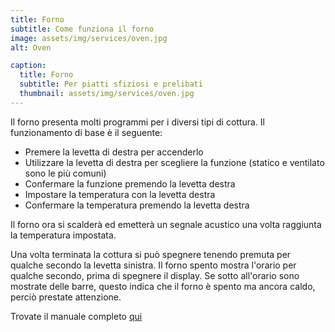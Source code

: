 ```yaml
---
title: Forno
subtitle: Come funziona il forno
image: assets/img/services/oven.jpg
alt: Oven

caption:
  title: Forno
  subtitle: Per piatti sfiziosi e prelibati
  thumbnail: assets/img/services/oven.jpg
---
```


Il forno presenta molti programmi per i diversi tipi di cottura.
Il funzionamento di base è il seguente:

- Premere la levetta di destra per accenderlo
- Utilizzare la levetta di destra per scegliere la funzione (statico e ventilato sono le più comuni)
- Confermare la funzione premendo la levetta destra
- Impostare la temperatura con la levetta destra
- Confermare la temperatura premendo la levetta destra

Il forno ora si scalderà ed emetterà un segnale acustico una volta raggiunta la temperatura impostata.

Una volta terminata la cottura si può spegnere tenendo premuta per qualche secondo la levetta sinistra.
Il forno spento mostra l'orario per qualche secondo, prima di spegnere il display.
Se sotto all'orario sono mostrate delle barre, questo indica che il forno è spento ma ancora caldo, perciò prestate attenzione.

Trovate il manuale completo [qui](/assets/pdf/oven.pdf)
